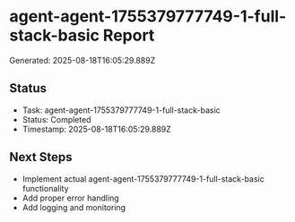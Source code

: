 # agent-agent-1755379777749-1-full-stack-basic Report

Generated: 2025-08-18T16:05:29.889Z

## Status
- Task: agent-agent-1755379777749-1-full-stack-basic
- Status: Completed
- Timestamp: 2025-08-18T16:05:29.889Z

## Next Steps
- Implement actual agent-agent-1755379777749-1-full-stack-basic functionality
- Add proper error handling
- Add logging and monitoring
